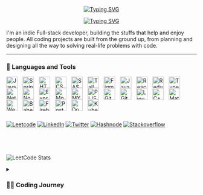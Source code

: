 <p align="center">   
  <a href="https://github.com/RushikeshGandhmal"><img src="https://readme-typing-svg.demolab.com?font=Fira+Code&weight=400&duration=0001&pause=1000&color=F7388D&center=true&width=435&lines=Rushikesh+Gandhmal" alt="Typing SVG" /></a>
  <p align="center">
  <a href="https://git.io/typing-svg"><img src="https://readme-typing-svg.demolab.com?font=Fira+Code&duration=4000&pause=1000&color=F7388D&center=true&width=435&lines=%F0%9F%92%BB+Full-stack+web+developer+!;1.10%2B+years+of+coding+experience+!;Always+learning+new+things+!" alt="Typing SVG" /></a>  
</p>
</p>



I'm an indie Full-stack developer, building the stuffs that help and enjoy people. All coding projects are built from the ground up, from planning and designing all the way to solving real-life problems with code.

---

### 🧰 Languages and Tools

<img align="left" alt="Java" width="30px" style="padding-right:10px;" src="https://cdn.jsdelivr.net/gh/devicons/devicon/icons/java/java-original.svg"/>
<img align="left" alt="Spring" width="30px" style="padding-right:10px;" src="https://cdn.jsdelivr.net/gh/devicons/devicon/icons/spring/spring-original.svg" />
<img align="left" alt="HTML" width="30px" style="padding-right:10px;" src="https://cdn.jsdelivr.net/gh/devicons/devicon/icons/html5/html5-plain.svg" />
<img align="left" alt="CSS" width="30px" style="padding-right:10px;" src="https://cdn.jsdelivr.net/gh/devicons/devicon/icons/css3/css3-plain.svg" />
<img align="left" alt="SASS" width="30px" style="padding-right:10px;" src="https://cdn.jsdelivr.net/gh/devicons/devicon/icons/sass/sass-original.svg" />
<img align="left" alt="Tailwind CSS" width="30px" style="padding-right:10px;" src="https://cdn.jsdelivr.net/gh/devicons/devicon/icons/tailwindcss/tailwindcss-plain.svg" />               
<img align="left" alt="Figma" width="30px" style="padding-right:10px;" src="https://www.vectorlogo.zone/logos/figma/figma-icon.svg" />
<img align="left" alt="JavaScript" width="30px" style="padding-right:10px;" src="https://cdn.jsdelivr.net/gh/devicons/devicon/icons/javascript/javascript-plain.svg" />
<img align="left" alt="React" width="30px" style="padding-right:10px;" src="https://cdn.jsdelivr.net/gh/devicons/devicon/icons/react/react-original.svg" />
<img align="left" alt="Redux" width="30px" style="padding-right:10px;" src="https://raw.githubusercontent.com/danielcranney/readme-generator/main/public/icons/skills/redux-colored.svg" />
<img align="left" alt="TypeScript" width="30px" style="padding-right:10px;" src="https://cdn.jsdelivr.net/gh/devicons/devicon/icons/typescript/typescript-plain.svg" />
<img align="left" alt="Netxjs" width="30px" style="padding-right:10px;" src="https://cdn.jsdelivr.net/gh/devicons/devicon/icons/nextjs/nextjs-original.svg" />
<img align="left" alt="NodeJS" width="30px" style="padding-right:10px;" src="https://cdn.jsdelivr.net/gh/devicons/devicon/icons/nodejs/nodejs-original.svg" />
<img align="left" alt="Express" width="30px" style="padding-right:10px;" src="https://raw.githubusercontent.com/danielcranney/readme-generator/main/public/icons/skills/express-colored-dark.svg" />
<img align="left" alt="MongoDB" width="30px" style="padding-right:10px;" src="https://raw.githubusercontent.com/danielcranney/readme-generator/main/public/icons/skills/mongodb-colored.svg" />

<img align="left" alt="MY-SQL" width="30px" style="padding-right:10px;" src="https://img.icons8.com/fluent/50/000000/mysql-logo.png" /> <br/>
<img align="left" alt="PL/SQL" width="30px" style="padding-right:10px;" src="https://cdn.jsdelivr.net/npm/simple-icons@3.13.0/icons/postgresql.svg" />

<img align="left" alt="Git" width="30px" style="padding-right:10px;" src="https://cdn.jsdelivr.net/gh/devicons/devicon/icons/git/git-original.svg" />
<img align="left" alt="GitHub" width="30px" style="padding-right:10px;" src="https://cdn.jsdelivr.net/gh/devicons/devicon/icons/github/github-original.svg" />
<img align="left" alt="Linux" width="30px" style="padding-right:10px;" src="https://cdn.jsdelivr.net/gh/devicons/devicon/icons/linux/linux-original.svg" />
<img align="left" alt="C++" width="30px" style="padding-right:10px;" src="https://cdn.jsdelivr.net/gh/devicons/devicon/icons/cplusplus/cplusplus-line.svg" />
<img align="left" alt="Material UI" width="30px" style="padding-right:10px;" src="https://raw.githubusercontent.com/danielcranney/readme-generator/main/public/icons/skills/materialui-colored.svg" />
<img align="left" alt="Webpack" width="30px" style="padding-right:10px;" src="https://raw.githubusercontent.com/danielcranney/readme-generator/main/public/icons/skills/webpack-colored.svg" />
<img align="left" alt="Babel" width="30px" style="padding-right:10px;" src="https://raw.githubusercontent.com/danielcranney/readme-generator/main/public/icons/skills/babel-colored-dark.svg" />

<img align="left" alt="Firebase" width="30px" style="padding-right:10px;" src="https://img.icons8.com/color/48/000000/firebase.png" />
<img align="left" alt="Postman" width="30px" style="padding-right:10px;" src="https://www.vectorlogo.zone/logos/getpostman/getpostman-icon.svg" />


<img align="left" alt="Docker" width="30px" style="padding-right:10px;" src="https://cdn.jsdelivr.net/npm/simple-icons@3.13.0/icons/docker.svg" />
<img align="left" alt="Kubernetes" width="30px" style="padding-right:10px;" src="https://cdn.jsdelivr.net/npm/simple-icons@3.13.0/icons/kubernetes.svg" />



<br />

#

<br/>

[![Leetcode](https://img.shields.io/badge/LeetCode-000000?style=for-the-badge&logo=LeetCode&logoColor=#d16c06)](https://leetcode.com/rushikeshgandhmal/)
[![LinkedIn](https://img.shields.io/badge/LinkedIn-0077B5?style=for-the-badge&logo=linkedin&logoColor=white)](https://www.linkedin.com/in/rushikesh-gandhmal/)
[![Twitter](https://img.shields.io/badge/Twitter-1DA1F2?style=for-the-badge&logo=twitter&logoColor=white)](https://twitter.com/rushikesh1s) 
[![Hashnode](https://img.shields.io/badge/Hashnode-2962FF?style=for-the-badge&logo=hashnode&logoColor=white)](https://hashnode.com/@rushikeshdotjs) 
[![Stackoverflow](https://img.shields.io/badge/Stack_Overflow-FE7A16?style=for-the-badge&logo=stack-overflow&logoColor=white)](https://stackoverflow.com/users/20455902/rushikesh-js)

#

<br/>

![LeetCode Stats](https://leetcode.card.workers.dev/rushikeshgandhmal?theme=dark&font=baloo&extension=null)

<details>
 <summary><h3>👨‍💻 Coding Journey</h3></summary>
   I started my coding journey as a naive computer science student with a passion to learn everything I could about this programming world - code, unix, linux, theory. And all the while, teaching myself web development with a dream to build my own app. A desire that landed me a software engineering job upon graduation. Intially i tried a lot's of coding lanuages like python, C, C++, Javascript, and their framworks(if any) basically utill and unless it's code i was okay. I tried mulitple falvours. Ended with working with Java in my first company. Currently exploring Javascript world with focused on Frontend with Reactjs.
